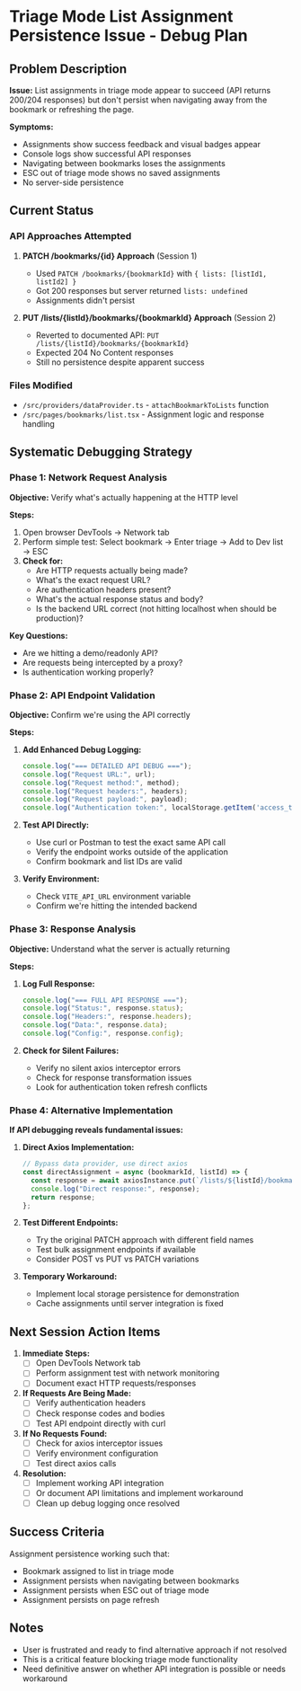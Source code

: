# Triage Mode List Assignment Persistence Issue - Debug Plan

## Problem Description

**Issue:** List assignments in triage mode appear to succeed (API returns 200/204 responses) but don't persist when navigating away from the bookmark or refreshing the page.

**Symptoms:**
- Assignments show success feedback and visual badges appear
- Console logs show successful API responses
- Navigating between bookmarks loses the assignments
- ESC out of triage mode shows no saved assignments
- No server-side persistence

## Current Status

### API Approaches Attempted

1. **PATCH /bookmarks/{id} Approach** (Session 1)
   - Used `PATCH /bookmarks/{bookmarkId}` with `{ lists: [listId1, listId2] }`
   - Got 200 responses but server returned `lists: undefined`
   - Assignments didn't persist

2. **PUT /lists/{listId}/bookmarks/{bookmarkId} Approach** (Session 2) 
   - Reverted to documented API: `PUT /lists/{listId}/bookmarks/{bookmarkId}`
   - Expected 204 No Content responses
   - Still no persistence despite apparent success

### Files Modified

- `/src/providers/dataProvider.ts` - `attachBookmarkToLists` function
- `/src/pages/bookmarks/list.tsx` - Assignment logic and response handling

## Systematic Debugging Strategy

### Phase 1: Network Request Analysis

**Objective:** Verify what's actually happening at the HTTP level

**Steps:**
1. Open browser DevTools → Network tab
2. Perform simple test: Select bookmark → Enter triage → Add to Dev list → ESC
3. **Check for:**
   - Are HTTP requests actually being made?
   - What's the exact request URL?
   - Are authentication headers present?
   - What's the actual response status and body?
   - Is the backend URL correct (not hitting localhost when should be production)?

**Key Questions:**
- Are we hitting a demo/readonly API?
- Are requests being intercepted by a proxy?
- Is authentication working properly?

### Phase 2: API Endpoint Validation

**Objective:** Confirm we're using the API correctly

**Steps:**
1. **Add Enhanced Debug Logging:**
   ```javascript
   console.log("=== DETAILED API DEBUG ===");
   console.log("Request URL:", url);
   console.log("Request method:", method);
   console.log("Request headers:", headers);
   console.log("Request payload:", payload);
   console.log("Authentication token:", localStorage.getItem('access_token'));
   ```

2. **Test API Directly:**
   - Use curl or Postman to test the exact same API call
   - Verify the endpoint works outside of the application
   - Confirm bookmark and list IDs are valid

3. **Verify Environment:**
   - Check `VITE_API_URL` environment variable
   - Confirm we're hitting the intended backend

### Phase 3: Response Analysis

**Objective:** Understand what the server is actually returning

**Steps:**
1. **Log Full Response:**
   ```javascript
   console.log("=== FULL API RESPONSE ===");
   console.log("Status:", response.status);
   console.log("Headers:", response.headers);
   console.log("Data:", response.data);
   console.log("Config:", response.config);
   ```

2. **Check for Silent Failures:**
   - Verify no silent axios interceptor errors
   - Check for response transformation issues
   - Look for authentication token refresh conflicts

### Phase 4: Alternative Implementation

**If API debugging reveals fundamental issues:**

1. **Direct Axios Implementation:**
   ```javascript
   // Bypass data provider, use direct axios
   const directAssignment = async (bookmarkId, listId) => {
     const response = await axiosInstance.put(`/lists/${listId}/bookmarks/${bookmarkId}`);
     console.log("Direct response:", response);
     return response;
   };
   ```

2. **Test Different Endpoints:**
   - Try the original PATCH approach with different field names
   - Test bulk assignment endpoints if available
   - Consider POST vs PUT vs PATCH variations

3. **Temporary Workaround:**
   - Implement local storage persistence for demonstration
   - Cache assignments until server integration is fixed

## Next Session Action Items

1. **Immediate Steps:**
   - [ ] Open DevTools Network tab
   - [ ] Perform assignment test with network monitoring
   - [ ] Document exact HTTP requests/responses

2. **If Requests Are Being Made:**
   - [ ] Verify authentication headers
   - [ ] Check response codes and bodies
   - [ ] Test API endpoint directly with curl

3. **If No Requests Found:**
   - [ ] Check for axios interceptor issues
   - [ ] Verify environment configuration
   - [ ] Test direct axios calls

4. **Resolution:**
   - [ ] Implement working API integration
   - [ ] Or document API limitations and implement workaround
   - [ ] Clean up debug logging once resolved

## Success Criteria

Assignment persistence working such that:
- Bookmark assigned to list in triage mode
- Assignment persists when navigating between bookmarks  
- Assignment persists when ESC out of triage mode
- Assignment persists on page refresh

## Notes

- User is frustrated and ready to find alternative approach if not resolved
- This is a critical feature blocking triage mode functionality
- Need definitive answer on whether API integration is possible or needs workaround